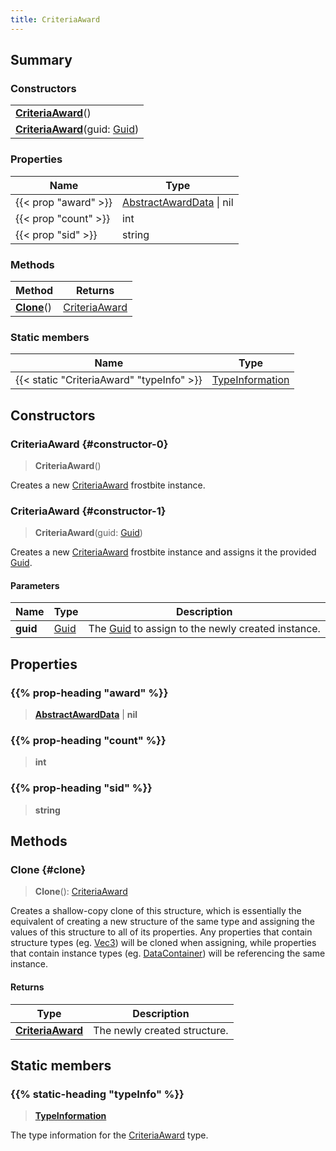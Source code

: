 ```yaml
---
title: CriteriaAward
---
```


## Summary

### Constructors

|  |
| --- |
| **[CriteriaAward](#constructor-0)**() |
| **[CriteriaAward](#constructor-1)**(guid: [Guid](/vext/ref/shared/type/guid)) |

### Properties

| Name | Type |
| ---- | ---- |
| {{< prop "award" >}} | [AbstractAwardData](/vext/ref/fb/abstractawarddata) \| nil |
| {{< prop "count" >}} | int |
| {{< prop "sid" >}} | string |

### Methods

| Method | Returns |
| ------ | ------- |
| **[Clone](#clone)**() | [CriteriaAward](/vext/ref/fb/criteriaaward) |

### Static members

| Name | Type |
| ---- | ---- |
| {{< static "CriteriaAward" "typeInfo" >}} | [TypeInformation](/vext/ref/shared/type/typeinformation) |

## Constructors

### CriteriaAward {#constructor-0}

> **CriteriaAward**()

Creates a new [CriteriaAward](/vext/ref/fb/criteriaaward) frostbite instance.

### CriteriaAward {#constructor-1}

> **CriteriaAward**(guid: [Guid](/vext/ref/shared/type/guid))

Creates a new [CriteriaAward](/vext/ref/fb/criteriaaward) frostbite instance and assigns it the provided [Guid](/vext/ref/shared/type/guid).

#### Parameters

| Name | Type | Description |
| ---- | ---- | ----------- |
| **guid** | [Guid](/vext/ref/shared/type/guid) | The [Guid](/vext/ref/shared/type/guid) to assign to the newly created instance. |

## Properties

### {{% prop-heading "award" %}}

> **[AbstractAwardData](/vext/ref/fb/abstractawarddata)** \| **nil**

### {{% prop-heading "count" %}}

> **int**

### {{% prop-heading "sid" %}}

> **string**

## Methods

### Clone {#clone}

> **Clone**(): [CriteriaAward](/vext/ref/fb/criteriaaward)

Creates a shallow-copy clone of this structure, which is essentially the equivalent of creating a new structure of the same type and assigning the values of this structure to all of its properties. Any properties that contain structure types (eg. [Vec3](/vext/ref/shared/type/vec3)) will be cloned when assigning, while properties that contain instance types (eg. [DataContainer](/vext/ref/shared/type/datacontainer)) will be referencing the same instance.

#### Returns

| Type | Description |
| ---- | ----------- |
| **[CriteriaAward](/vext/ref/fb/criteriaaward)** | The newly created structure. |

## Static members

### {{% static-heading "typeInfo" %}}

> **[TypeInformation](/vext/ref/shared/type/typeinformation)**

The type information for the [CriteriaAward](/vext/ref/fb/criteriaaward) type.

